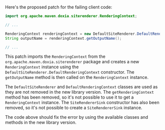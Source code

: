 Here's the proposed patch for the failing client code:
```java
import org.apache.maven.doxia.siterenderer.RenderingContext;

// ...

RenderingContext renderingContext = new DefaultSiteRenderer.DefaultRenderingContext();
String outputName = renderingContext.getOutputName();

// ...
```
This patch imports the `RenderingContext` from the `org.apache.maven.doxia.siterenderer` package and creates a new `RenderingContext` instance using the `DefaultSiteRenderer.DefaultRenderingContext` constructor. The `getOutputName` method is then called on the `RenderingContext` instance.

The `DefaultSiteRenderer` and `DefaultRenderingContext` classes are used as they are not removed in the new library version. The `getRenderingContext` method has been removed, so it's not possible to use it to get a `RenderingContext` instance. The `SiteRendererSink` constructor has also been removed, so it's not possible to create a `SiteRendererSink` instance.

The code above should fix the error by using the available classes and methods in the new library version.